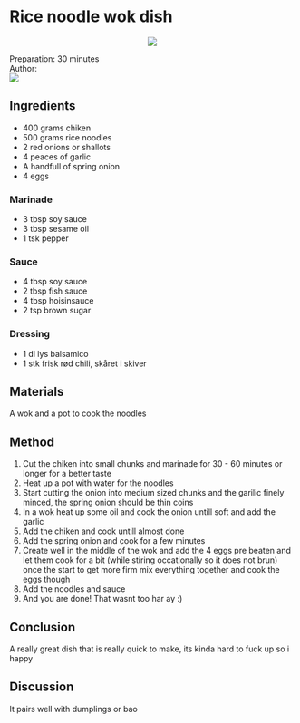 # Rice noodle wok dish
<p align="center">
<img src="example.png" />
</p>

Preparation: 30 minutes  
Author:  
<a href="https://discord.com"><img src="https://img.shields.io/badge/Discord-Drillenissen-25?style=for-the-badge&logo=discord" /> </a>  
<!-- (Replace the '{}' with the responding username or id)-->


## Ingredients
- 400 grams chiken
- 500 grams rice noodles
- 2 red onions or shallots
- 4 peaces of garlic
- A handfull of spring onion
- 4 eggs

### Marinade
- 3 tbsp soy sauce
- 3 tbsp sesame oil
- 1 tsk pepper

### Sauce 
- 4 tbsp soy sauce
- 2 tbsp fish sauce
- 4 tbsp hoisinsauce
- 2 tsp brown sugar

### Dressing
- 1 dl lys balsamico
- 1 stk frisk rød chili, skåret i skiver 

## Materials
A wok and a pot to cook the noodles

## Method
1. Cut the chiken into small chunks and marinade for 30 - 60 minutes or longer for a better taste
2. Heat up a pot with water for the noodles
3. Start cutting the onion into medium sized chunks and the garilic finely minced, the spring onion should be thin coins
4. In a wok heat up some oil and cook the onion untill soft and add the garlic
5. Add the chiken and cook untill almost done
6. Add the spring onion and cook for a few minutes
7. Create well in the middle of the wok and add the 4 eggs pre beaten and let them cook for a bit (while stiring occationally so it does not brun) once the start to get more firm mix everything together and cook the eggs though
8. Add the noodles and sauce
9. And you are done! That wasnt too har ay :)

## Conclusion
A really great dish that is really quick to make, its kinda hard to fuck up so i happy

## Discussion
It pairs well with dumplings or bao
